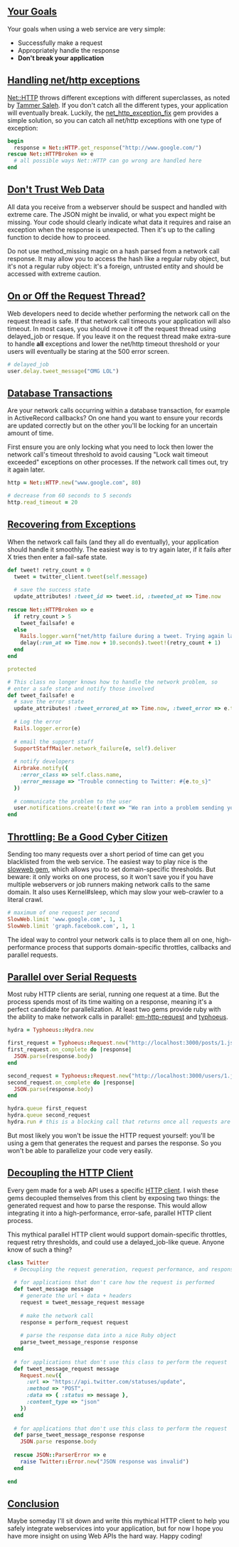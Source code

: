 ## [Your Goals](#goals)

Your goals when using a web service are very simple:

* Successfully make a request
* Appropriately handle the response
* __Don't break your application__

## [Handling net/http exceptions](#net_http_exceptions)

[Net::HTTP](http://ruby-doc.org/stdlib-1.9.3/libdoc/net/http/rdoc/Net/HTTP.html) throws different exceptions with different superclasses, as noted by [Tammer Saleh](http://tammersaleh.com/posts/rescuing-net-http-exceptions). If you don't catch all the different types, your application will eventually break. Luckily, the [net_http_exception_fix](https://github.com/edward/net_http_exception_fix) gem provides a simple solution, so you can catch all net/http exceptions with one type of exception:

```ruby
begin
  response = Net::HTTP.get_response("http://www.google.com/")
rescue Net::HTTPBroken => e
  # all possible ways Net::HTTP can go wrong are handled here
end
```

## [Don't Trust Web Data](#dont_trust_web_data)

All data you receive from a webserver should be suspect and handled with extreme care. The JSON might be invalid, or what you expect might be missing. Your code should clearly indicate what data it requires and raise an exception when the response is unexpected. Then it's up to the calling function to decide how to proceed.

Do not use method_missing magic on a hash parsed from a network call response. It may allow you to access the hash like a regular ruby object, but it's not a regular ruby object: it's a foreign, untrusted entity and should be accessed with extreme caution.

## [On or Off the Request Thread?](#request_thread)

Web developers need to decide whether performing the network call on the request thread is safe. If that network call timeouts your application will also timeout. In most cases, you should move it off the request thread using delayed_job or resque. If you leave it on the request thread make extra-sure to handle __all__ exceptions and lower the net/http timeout threshold or your users will eventually be staring at the 500 error screen.

```ruby
# delayed_job
user.delay.tweet_message("OMG LOL")
```

## [Database Transactions](#db_transactions)

Are your network calls occurring within a database transaction, for example in ActiveRecord callbacks? On one hand you want to ensure your records are updated correctly but on the other you'll be locking for an uncertain amount of time.

First ensure you are only locking what you need to lock then lower the network call's timeout threshold to avoid causing "Lock wait timeout exceeded" exceptions on other processes. If the network call times out, try it again later.

```ruby
http = Net::HTTP.new("www.google.com", 80)

# decrease from 60 seconds to 5 seconds
http.read_timeout = 20
```

## [Recovering from Exceptions](#recovering)

When the network call fails (and they all do eventually), your application should handle it smoothly. The easiest way is to try again later, if it fails after X tries then enter a fail-safe state.

```ruby
def tweet! retry_count = 0
  tweet = twitter_client.tweet(self.message)
  
  # save the success state
  update_attributes! :tweet_id => tweet.id, :tweeted_at => Time.now
  
rescue Net::HTTPBroken => e
  if retry_count > 5
    tweet_failsafe! e
  else
    Rails.logger.warn("net/http failure during a tweet. Trying again later: #{e.to_s}")
    delay(:run_at => Time.now + 10.seconds).tweet!(retry_count + 1)
  end
end

protected

# This class no longer knows how to handle the network problem, so 
# enter a safe state and notify those involved
def tweet_failsafe! e
  # save the error state
  update_attributes! :tweet_errored_at => Time.now, :tweet_error => e.to_s
  
  # Log the error
  Rails.logger.error(e)
  
  # email the support staff
  SupportStaffMailer.network_failure(e, self).deliver
  
  # notify developers
  Airbrake.notify({
    :error_class => self.class.name,
    :error_message => "Trouble connecting to Twitter: #{e.to_s}"
  })
  
  # communicate the problem to the user
  user.notifications.create!(:text => "We ran into a problem sending your tweet. Twitter may be experiencing downtime, please try again later")
end
```

## [Throttling: Be a Good Cyber Citizen](#throttling)

Sending too many requests over a short period of time can get you blacklisted from the web service.  The easiest way to play nice is the [slowweb gem](https://github.com/benbjohnson/slowweb), which allows you to set domain-specific thresholds. But beware: it only works on one process, so it won't save you if you have multiple webservers or job runners making network calls to the same domain. It also uses Kernel#sleep, which may slow your web-crawler to a literal crawl.

```ruby
# maximum of one request per second
SlowWeb.limit 'www.google.com', 1, 1
SlowWeb.limit 'graph.facebook.com', 1, 1
```

The ideal way to control your network calls is to place them all on one, high-performance process that supports domain-specific throttles, callbacks and parallel requests.

## [Parallel over Serial Requests](#parallel)

Most ruby HTTP clients are serial, running one request at a time. But the process spends most of its time waiting on a response, meaning it's a perfect candidate for parallelization. At least two gems provide ruby with the ability to make network calls in parallel: [em-http-request](https://github.com/igrigorik/em-http-request) and [typhoeus](https://github.com/typhoeus/typhoeus).

```ruby
hydra = Typhoeus::Hydra.new

first_request = Typhoeus::Request.new("http://localhost:3000/posts/1.json")
first_request.on_complete do |response|
  JSON.parse(response.body)
end

second_request = Typhoeus::Request.new("http://localhost:3000/users/1.json")
second_request.on_complete do |response|
  JSON.parse(response.body)
end

hydra.queue first_request
hydra.queue second_request
hydra.run # this is a blocking call that returns once all requests are complete
```

But most likely you won't be issue the HTTP request yourself: you'll be using a gem that generates the request and parses the response. So you won't be able to parallelize your code very easily.

## [Decoupling the HTTP Client](#decouple_http_client)

Every gem made for a web API uses a specific [HTTP client](https://www.ruby-toolbox.com/categories/http_clients). I wish these gems decoupled themselves from this client by exposing two things: the generated request and how to parse the response. This would allow integrating it into a high-performance, error-safe, parallel HTTP client process.

This mythical parallel HTTP client would support domain-specific throttles, request retry thresholds, and could use a delayed_job-like queue. Anyone know of such a thing?

```ruby
class Twitter
  # Decoupling the request generation, request performance, and response parsing
  
  # for applications that don't care how the request is performed
  def tweet_message message
    # generate the url + data + headers
    request = tweet_message_request message
    
    # make the network call
    response = perform_request request
    
    # parse the response data into a nice Ruby object
    parse_tweet_message_response response
  end
  
  # for applications that don't use this class to perform the request
  def tweet_message_request message
    Request.new({
      :url => "https://api.twitter.com/statuses/update",
      :method => "POST",
      :data => { :status => message },
      :content_type => "json"
    })
  end
  
  # for applications that don't use this class to perform the request
  def parse_tweet_message_response response
    JSON.parse response.body
    
  rescue JSON::ParserError => e
    raise Twitter::Error.new("JSON response was invalid")
  end
  
end
```

## [Conclusion](#conclusion)

Maybe someday I'll sit down and write this mythical HTTP client to help you safely integrate webservices into your application, but for now I hope you have more insight on using Web APIs the hard way. Happy coding!
